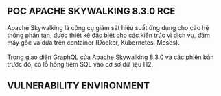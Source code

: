 <h2>POC APACHE SKYWALKING 8.3.0 RCE</h2>
Apache Skywalking là công cụ giám sát hiệu suất ứng dụng cho các hệ thống phân tán, được thiết kế đặc biệt cho các kiến ​​trúc vi dịch vụ, đám mây gốc và dựa trên container (Docker, Kubernetes, Mesos).<br><br>
Trong giao diện GraphQL của Apache Skywalking 8.3.0 và các phiên bản trước đó, có lỗ hổng tiêm SQL vào cơ sở dữ liệu H2.

<h2>VULNERABILITY ENVIRONMENT</h2>
